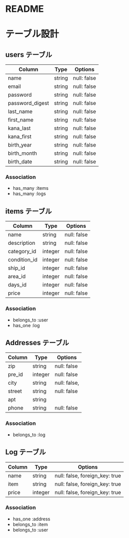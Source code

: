 # README

# テーブル設計

## users テーブル

| Column          | Type   | Options     |
| --------------- | ------ | ----------- |
| name            | string | null: false |
| email           | string | null: false |
| password        | string | null: false |
| password_digest | string | null: false |
| last_name       | string | null: false |
| first_name      | string | null: false |
| kana_last       | string | null: false |
| kana_first      | string | null: false |
| birth_year      | string | null: false |
| birth_month     | string | null: false |
| birth_date      | string | null: false |

### Association

- has_many :items
- has_many :logs

## items テーブル

| Column       | Type       | Options                        |
| ------------ | ---------- | ------------------------------ |
| name         | string     | null: false                    |
| description  | string     | null: false                    |
| category_id  | integer    | null: false                    |
| condition_id | integer    | null: false                    |
| ship_id      | integer    | null: false                    |
| area_id      | integer    | null: false                    |
| days_id      | integer    | null: false                    |
| price        | integer    | null: false                    |

### Association

- belongs_to :user
- has_one :log

## Addresses テーブル

| Column          | Type       | Options     |
| --------------- | ---------- | ----------- |
| zip             | string     | null: false |
| pre_id          | integer    | null: false |
| city            | string     | null: false,|
| street          | string     | null: false |
| apt             | string     |             |
| phone           | string     | null: false |

### Association

- belongs_to :log

## Log テーブル

| Column     | Type       | Options                        |
| ---------- | ---------- | ------------------------------ |
| name       | string     | null: false, foreign_key: true |
| item       | string     | null: false, foreign_key: true |
| price      | integer    | null: false, foreign_key: true |

### Association

- has_one :address
- belongs_to :item
- belongs_to :user
